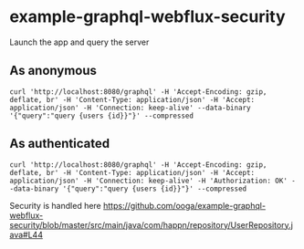 # example-graphql-webflux-security

Launch the app and query the server

## As anonymous

```
curl 'http://localhost:8080/graphql' -H 'Accept-Encoding: gzip, deflate, br' -H 'Content-Type: application/json' -H 'Accept: application/json' -H 'Connection: keep-alive' --data-binary '{"query":"query {users {id}}"}' --compressed
```
  
## As authenticated

```
curl 'http://localhost:8080/graphql' -H 'Accept-Encoding: gzip, deflate, br' -H 'Content-Type: application/json' -H 'Accept: application/json' -H 'Connection: keep-alive' -H 'Authorization: OK' --data-binary '{"query":"query {users {id}}"}' --compressed
```
  
Security is handled here https://github.com/ooga/example-graphql-webflux-security/blob/master/src/main/java/com/happn/repository/UserRepository.java#L44

